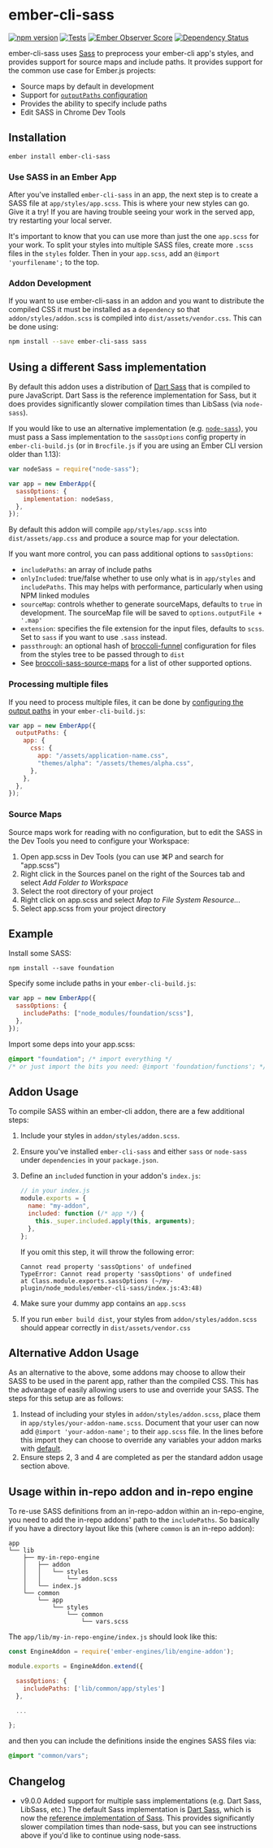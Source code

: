 # ember-cli-sass

[![npm version](https://badge.fury.io/js/ember-cli-sass.svg)](https://www.npmjs.com/package/ember-cli-sass)
[![Tests](https://travis-ci.org/aexmachina/ember-cli-sass.svg)](https://travis-ci.org/aexmachina/ember-cli-sass)
[![Ember Observer Score](http://emberobserver.com/badges/ember-cli-sass.svg)](http://emberobserver.com/addons/ember-cli-sass)
[![Dependency Status](https://david-dm.org/aexmachina/ember-cli-sass.svg)](https://david-dm.org/aexmachina/ember-cli-sass)

ember-cli-sass uses [Sass][] to preprocess your ember-cli app's styles, and provides support for source maps and include paths. It provides support for the common use case for Ember.js projects:

[sass]: https://sass-lang.com/

- Source maps by default in development
- Support for [`outputPaths` configuration](http://ember-cli.com/user-guide/#configuring-output-paths)
- Provides the ability to specify include paths
- Edit SASS in Chrome Dev Tools

## Installation

```
ember install ember-cli-sass
```

### Use SASS in an Ember App

After you've installed `ember-cli-sass` in an app, the next step is to create a SASS file at `app/styles/app.scss`. 
This is where your new styles can go. Give it a try! If you are having trouble seeing your work
in the served app, try restarting your local server.

It's important to know that you can use more than just the one `app.scss` for your work. 
To split your styles into multiple SASS files, create more `.scss` files in the
`styles` folder. Then in your `app.scss`, add an `@import 'yourfilename';` to the top.

### Addon Development

If you want to use ember-cli-sass in an addon and you want to distribute the compiled CSS it must be installed as a `dependency` so that `addon/styles/addon.scss` is compiled into `dist/assets/vendor.css`. This can be done using:

```bash
npm install --save ember-cli-sass sass
```

## Using a different Sass implementation

By default this addon uses a distribution of [Dart Sass][] that is compiled to pure JavaScript. Dart Sass is the reference implementation for Sass, but it does provides significantly slower compilation times than LibSass (via `node-sass`).

[dart sass]: https://sass-lang.com/dart-sass

If you would like to use an alternative implementation (e.g. [`node-sass`](https://github.com/sass/node-sass)), you must
pass a Sass implementation to the `sassOptions` config property in `ember-cli-build.js` (or in `Brocfile.js` if you are
using an Ember CLI version older than 1.13):

```javascript
var nodeSass = require("node-sass");

var app = new EmberApp({
  sassOptions: {
    implementation: nodeSass,
  },
});
```

By default this addon will compile `app/styles/app.scss` into `dist/assets/app.css` and produce
a source map for your delectation.

If you want more control, you can pass additional options to `sassOptions`:

- `includePaths`: an array of include paths
- `onlyIncluded`: true/false whether to use only what is in `app/styles` and `includePaths`. This may helps with performance, particularly when using NPM linked modules
- `sourceMap`: controls whether to generate sourceMaps, defaults to `true` in development. The sourceMap file will be saved to `options.outputFile + '.map'`
- `extension`: specifies the file extension for the input files, defaults to `scss`. Set to `sass` if you want to use `.sass` instead.
- `passthrough`: an optional hash of [broccoli-funnel](https://github.com/broccolijs/broccoli-funnel) configuration for files from the styles tree to be passed through to `dist`
- See [broccoli-sass-source-maps](https://github.com/aexmachina/broccoli-sass-source-maps) for a list of other supported options.

### Processing multiple files

If you need to process multiple files, it can be done by [configuring the output paths](http://ember-cli.com/user-guide/#configuring-output-paths) in your `ember-cli-build.js`:

```js
var app = new EmberApp({
  outputPaths: {
    app: {
      css: {
        app: "/assets/application-name.css",
        "themes/alpha": "/assets/themes/alpha.css",
      },
    },
  },
});
```

### Source Maps

Source maps work for reading with no configuration, but to edit the SASS in the Dev Tools
you need to configure your Workspace:

1. Open app.scss in Dev Tools (you can use ⌘P and search for "app.scss")
1. Right click in the Sources panel on the right of the Sources tab and
   select _Add Folder to Workspace_
1. Select the root directory of your project
1. Right click on app.scss and select _Map to File System Resource..._
1. Select app.scss from your project directory

## Example

Install some SASS:

```shell
npm install --save foundation
```

Specify some include paths in your `ember-cli-build.js`:

```javascript
var app = new EmberApp({
  sassOptions: {
    includePaths: ["node_modules/foundation/scss"],
  },
});
```

Import some deps into your app.scss:

```scss
@import "foundation"; /* import everything */
/* or just import the bits you need: @import 'foundation/functions'; */
```

## Addon Usage

To compile SASS within an ember-cli addon, there are a few additional steps:

1. Include your styles in `addon/styles/addon.scss`.

2. Ensure you've installed `ember-cli-sass` and either `sass` or `node-sass`
   under `dependencies` in your `package.json`.

3. Define an `included` function in your addon's `index.js`:


   ```js
   // in your index.js
   module.exports = {
     name: "my-addon",
     included: function (/* app */) {
       this._super.included.apply(this, arguments);
     },
   };
   ```

   If you omit this step, it will throw the following error:

   ```
   Cannot read property 'sassOptions' of undefined
   TypeError: Cannot read property 'sassOptions' of undefined
   at Class.module.exports.sassOptions (~/my-plugin/node_modules/ember-cli-sass/index.js:43:48)
   ```

4. Make sure your dummy app contains an `app.scss`

5. If you run `ember build dist`, your styles from `addon/styles/addon.scss`
   should appear correctly in `dist/assets/vendor.css`

## Alternative Addon Usage

As an alternative to the above, some addons may choose to allow their SASS to be used in
the parent app, rather than the compiled CSS. This has the advantage of easily allowing
users to use and override your SASS. The steps for this setup are as follows:

1. Instead of including your styles in `addon/styles/addon.scss`, place them in
   `app/styles/your-addon-name.scss`. Document that your user can now add
   `@import 'your-addon-name';` to their `app.scss` file. In the lines before this import
   they can choose to override any variables your addon marks with
   [default](http://sass-lang.com/documentation/file.SASS_REFERENCE.html#variable_defaults_).
2. Ensure steps 2, 3 and 4 are completed as per the standard addon usage section above.

## Usage within in-repo addon and in-repo engine

To re-use SASS definitions from an in-repo-addon within an in-repo-engine, you
need to add the in-repo addons' path to the `includePaths`. So basically if you
have a directory layout like this (where `common` is an in-repo addon):

```
app
└── lib
    ├── my-in-repo-engine
    │   ├── addon
    │   │   └── styles
    │   │       └── addon.scss
    │   └── index.js
    └── common
        └── app
            └── styles
                └── common
                    └── vars.scss
```

The `app/lib/my-in-repo-engine/index.js` should look like this:

```js
const EngineAddon = require('ember-engines/lib/engine-addon');

module.exports = EngineAddon.extend({

  sassOptions: {
    includePaths: ['lib/common/app/styles']
  },

  ...

};
```

and then you can include the definitions inside the engines SASS files via:

```scss
@import "common/vars";
```

## Changelog

- v9.0.0 Added support for multiple sass implementations (e.g. Dart Sass, LibSass, etc.) The default Sass implementation is [Dart Sass](https://sass-lang.com/dart-sass), which is now the [reference implementation of Sass](http://sass.logdown.com/posts/1022316-announcing-dart-sass). This provides significantly slower compilation times than node-sass, but you can see instructions above if you'd like to continue using node-sass.
